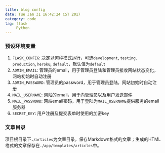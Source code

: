 ```yaml
---
title: blog config
date: Tue Jan 31 16:42:24 CST 2017
category: code
tag: flask
     Python
---
```


### 预设环境变量

1. `FLASK_CONFIG`: 决定以何种模式运行，可选`development`, `testing`, `production`, `heroku`, `default`，默认值为`default`
2. `ADMIN_EMAIL`: 管理员的email，用于管理员登陆和管理员接收网站状态变化，网站初始时自动注册
3. `ADMIN_PASSWORD`: 管理员的password，用于管理员登陆，网站初始时自动注册
4. `MAIL_USERNAME`: 网站的email，用于向管理员以及用户发送邮件
5. `MAIL_PASSWORD`: 网站email密码，用于登陆为`MAIL_USERNAME`提供服务的email服务器
6. `SECRET_KEY`: 用户注册及提交表单时使用的加密key

### 文章目录

项目根目录下`./articles`为文章目录，保存Markdown格式的文章；生成的HTML格式的文章保存在`./app/templates/articles`中。
